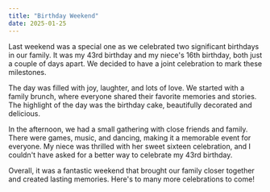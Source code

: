 ```yaml
---
title: "Birthday Weekend"
date: 2025-01-25
---
```


Last weekend was a special one as we celebrated two significant birthdays in our family. It was my 43rd birthday and my niece's 16th birthday, both just a couple of days apart. We decided to have a joint celebration to mark these milestones.

The day was filled with joy, laughter, and lots of love. We started with a family brunch, where everyone shared their favorite memories and stories. The highlight of the day was the birthday cake, beautifully decorated and delicious.

In the afternoon, we had a small gathering with close friends and family. There were games, music, and dancing, making it a memorable event for everyone. My niece was thrilled with her sweet sixteen celebration, and I couldn't have asked for a better way to celebrate my 43rd birthday.

Overall, it was a fantastic weekend that brought our family closer together and created lasting memories. Here's to many more celebrations to come!

